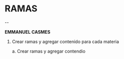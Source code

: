 # RAMAS
--

**EMMANUEL CASMES** 

1. Crear ramas y agregar contenido para cada materia

   a. Crear ramas y agregar contendio